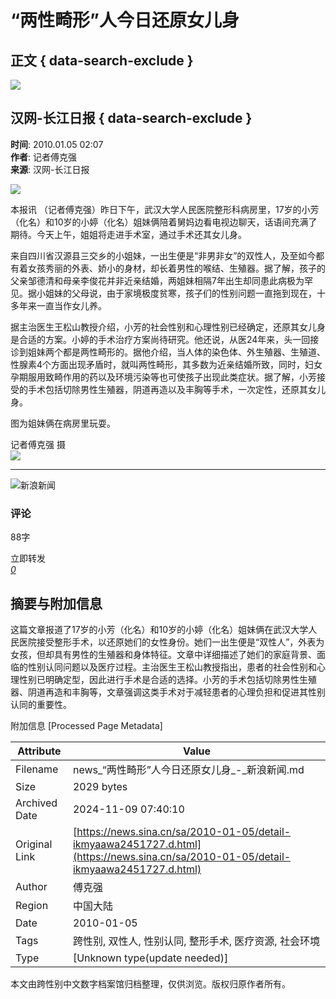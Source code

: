 # “两性畸形”人今日还原女儿身

## 正文 { data-search-exclude }


_![](https://n.sinaimg.cn/default/622af858/20181010/default_avatar.jpg)_

## 汉网-长江日报 { data-search-exclude }

**时间**: 2010.01.05 02:07  
**作者**: 记者傅克强  
**来源**: 汉网-长江日报  

![](https://www.sinaimg.cn/dy/c/2010-01-05/1262628511_dpRsSp.jpg)

本报讯 （记者傅克强）昨日下午，武汉大学人民医院整形科病房里，17岁的小芳（化名）和10岁的小婷（化名）姐妹俩陪着舅妈边看电视边聊天，话语间充满了期待。今天上午，姐姐将走进手术室，通过手术还其女儿身。

来自四川省汉源县三交乡的小姐妹，一出生便是“非男非女”的双性人，及至如今都有着女孩秀丽的外表、娇小的身材，却长着男性的喉结、生殖器。据了解，孩子的父亲邹德清和母亲李俊花并非近亲结婚，两姐妹相隔7年出生却同患此病极为罕见。据小姐妹的父母说，由于家境极度贫寒，孩子们的性别问题一直拖到现在，十多年来一直当作女儿养。

据主治医生王松山教授介绍，小芳的社会性别和心理性别已经确定，还原其女儿身是合适的方案。小婷的手术治疗方案尚待研究。他还说，从医24年来，头一回接诊到姐妹两个都是两性畸形的。据他介绍，当人体的染色体、外生殖器、生殖道、性腺素4个方面出现矛盾时，就叫两性畸形，其多数为近亲结婚所致，同时，妇女孕期服用致畸作用的药以及环境污染等也可使孩子出现此类症状。据了解，小芳接受的手术包括切除男性生殖器，阴道再造以及丰胸等手术，一次定性，还原其女儿身。

图为姐妹俩在病房里玩耍。

记者傅克强 摄  
![](https://n.sinaimg.cn/default/2fb77759/20151125/320X320.png)

---

![新浪新闻](https://n.sinaimg.cn/default/80905340/20200331/sinalogo.png)

### 评论  
88字

立即转发  
[_0_](https://cmnt.sina.cn/index?product=comos&index=kmyaawa2451727&tj_ch=news&is_clear=0)

## 摘要与附加信息

<!-- tcd_abstract -->
这篇文章报道了17岁的小芳（化名）和10岁的小婷（化名）姐妹俩在武汉大学人民医院接受整形手术，以还原她们的女性身份。她们一出生便是“双性人”，外表为女孩，但却具有男性的生殖器和身体特征。文章中详细描述了她们的家庭背景、面临的性别认同问题以及医疗过程。主治医生王松山教授指出，患者的社会性别和心理性别已明确定型，因此进行手术是合适的选择。小芳的手术包括切除男性生殖器、阴道再造和丰胸等，文章强调这类手术对于减轻患者的心理负担和促进其性别认同的重要性。
<!-- tcd_abstract_end -->

附加信息 [Processed Page Metadata]

| Attribute       | Value                                  |
|-----------------|----------------------------------------|
| Filename        | news_“两性畸形”人今日还原女儿身_-_新浪新闻.md                             |
| Size            | 2029 bytes                           |
| Archived Date   | 2024-11-09 07:40:10                             |
| Original Link   | [https://news.sina.cn/sa/2010-01-05/detail-ikmyaawa2451727.d.html](https://news.sina.cn/sa/2010-01-05/detail-ikmyaawa2451727.d.html)                       |
| Author          | 傅克强                               |
| Region          | 中国大陆                               |
| Date            | 2010-01-05                                 |
| Tags            | 跨性别, 双性人, 性别认同, 整形手术, 医疗资源, 社会环境                                 |
| Type            | [Unknown type(update needed)]                                 |
<!-- tcd_table_end -->

本文由跨性别中文数字档案馆归档整理，仅供浏览。版权归原作者所有。
